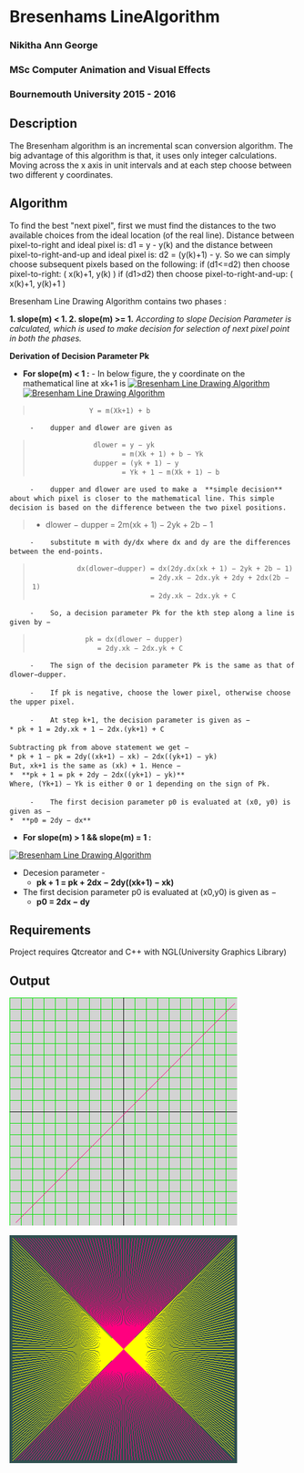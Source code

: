 
#  Bresenhams  LineAlgorithm

###  Nikitha  Ann  George
###  MSc  Computer  Animation  and  Visual  Effects
###  Bournemouth  University  2015  -  2016



##  Description

The  Bresenham  algorithm  is  an  incremental  scan  conversion  algorithm.  The  big  advantage  of  this  algorithm  is  that,  it  uses  only  integer  calculations.  Moving  across  the  x  axis  in  unit  intervals  and  at  each  step  choose  between  two  different  y  coordinates.



##  Algorithm


To find the best "next pixel", first we must find the distances to the two available choices from the ideal location (of the real line). Distance between pixel-to-right and ideal pixel is: d1 = y - y(k) and the distance between pixel-to-right-and-up and ideal pixel is: d2 = (y(k)+1) - y. So we can simply choose subsequent pixels based on the following:
if (d1<=d2) then choose pixel-to-right: ( x(k)+1, y(k) )
if (d1>d2) then choose pixel-to-right-and-up: ( x(k)+1, y(k)+1 )

Bresenham  Line  Drawing  Algorithm  contains  two  phases  :

 **1. slope(m)  <  1.
 2.  slope(m)  >=  1.**
 *According to slope Decision Parameter is calculated, which is used to make decision for selection of next pixel point in both the phases.*

**Derivation of Decision Parameter Pk**

* **For slope(m) < 1 :**
         -    In below figure, the y coordinate on the mathematical line at xk+1 is
    [
    ![Bresenham Line Drawing Algorithm](https://iq.opengenus.org/content/images/2019/03/dupper_and_dlower.jpg)
    ](https://iq.opengenus.org/content/images/2019/03/dupper_and_dlower.jpg)
    [
    ![Bresenham Line Drawing Algorithm](https://iq.opengenus.org/content/images/2019/03/bresenhamline-drwaing-@---Copy.jpg)
    ](https://iq.opengenus.org/content/images/2019/03/dupper_and_dlower.jpg)


> ```
>               Y = m(Xk+1) + b
>
> ```




         -    dupper and dlower are given as

> ```
>                dlower = y − yk
>                       = m(Xk + 1) + b − Yk
>                dupper = (yk + 1) − y
>                       = Yk + 1 − m(Xk + 1) − b
>
> ```

         -    dupper and dlower are used to make a  **simple decision**  about which pixel is closer to the mathematical line. This simple decision is based on the difference between the two pixel positions.

> -   dlower − dupper = 2m(xk + 1) − 2yk + 2b − 1

         -    substitute m with dy/dx where dx and dy are the differences between the end-points.

> ```
>            dx(dlower−dupper) = dx(2dy.dx(xk + 1) − 2yk + 2b − 1)
>                              = 2dy.xk − 2dx.yk + 2dy + 2dx(2b − 1)
>                              = 2dy.xk − 2dx.yk + C
>
> ```

         -    So, a decision parameter Pk for the kth step along a line is given by −

> ```
>              pk = dx(dlower − dupper)
>                 = 2dy.xk − 2dx.yk + C
>
> ```

         -    The sign of the decision parameter Pk is the same as that of dlower−dupper.

         -    If pk is negative, choose the lower pixel, otherwise choose the upper pixel.

         -    At step k+1, the decision parameter is given as −
    * pk + 1 = 2dy.xk + 1 − 2dx.(yk+1) + C

    Subtracting pk from above statement we get −
    * pk + 1 − pk = 2dy((xk+1) − xk) − 2dx((yk+1) − yk)
    But, xk+1 is the same as (xk) + 1. Hence −
    *  **pk + 1 = pk + 2dy − 2dx((yk+1) − yk)**
    Where, (Yk+1) – Yk is either 0 or 1 depending on the sign of Pk.

         -    The first decision parameter p0 is evaluated at (x0, y0) is given as −
    *  **p0 = 2dy − dx**
* **For slope(m) > 1 && slope(m) = 1 :**

[![Bresenham Line Drawing Algorithm](https://iq.opengenus.org/content/images/2019/03/bresenhams_line_generation.jpg)](https://iq.opengenus.org/content/images/2019/03/bresenhams_line_generation.jpg)

-   Decesion parameter -
    -   **pk + 1 = pk + 2dx − 2dy((xk+1) − xk)**
-   The first decision parameter p0 is evaluated at (x0,y0) is given as −
    -   **p0 = 2dx − dy**



##  Requirements

Project  requires  Qtcreator  and  C++  with  NGL(University  Graphics  Library)






##  Output
![Alt  text](output/BresenhamLinePrinciple_01.png?raw=true  "BresenhamLinePrinciple_01")



![Alt  text](output/BresenhamLinePrinciple_02.png?raw=true  "BresenhamLinePrinciple_02")

